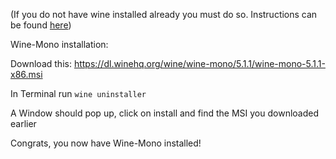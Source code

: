 (If you do not have wine installed already you must do so. Instructions can be found [here](https://wiki.winehq.org/Download))

Wine-Mono installation:

Download this: https://dl.winehq.org/wine/wine-mono/5.1.1/wine-mono-5.1.1-x86.msi

In Terminal run ``wine uninstaller``

A Window should pop up, click on install and find the MSI you downloaded earlier

Congrats, you now have Wine-Mono installed!
